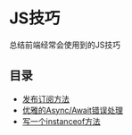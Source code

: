 # JS技巧

总结前端经常会使用到的JS技巧

## 目录

* [发布订阅方法](/发布订阅方法/README.md)
* [优雅的Async/Await错误处理](/优雅的Async.Await错误处理/README.md)
* [写一个instanceof方法](/写一个instanceof方法/README.md)